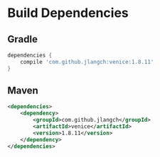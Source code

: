 # Build Dependencies


## Gradle

```groovy
dependencies {
    compile 'com.github.jlangch:venice:1.8.11'
}
```

## Maven

```xml
<dependencies>
    <dependency>
        <groupId>com.github.jlangch</groupId>
        <artifactId>venice</artifactId>
        <version>1.8.11</version>
    </dependency>
</dependencies>
```
